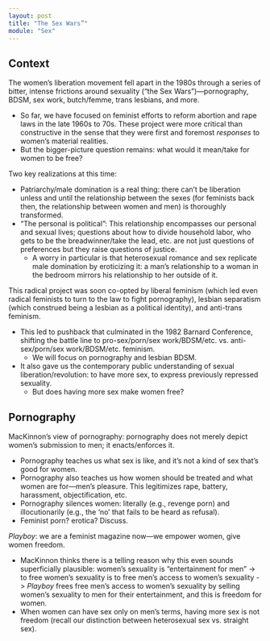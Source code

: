 ```yaml
---
layout: post
title: "The Sex Wars”"
module: "Sex"
---
```


## Context

The women’s liberation movement fell apart in the 1980s through a series of bitter, intense frictions around sexuality (“the Sex Wars”)—pornography, BDSM, sex work, butch/femme, trans lesbians, and more.

- So far, we have focused on feminist efforts to reform abortion and rape laws in the late 1960s to 70s. These project were more critical than constructive in the sense that they were first and foremost *responses* to women’s material realities.
- But the bigger-picture question remains: what would it mean/take for women to be free?

Two key realizations at this time:

- Patriarchy/male domination is a real thing: there can’t be liberation unless and until the relationship between the sexes (for feminists back then, the relationship between women and men) is thoroughly transformed.
- “The personal is political”: This relationship encompasses our personal and sexual lives; questions about how to divide household labor, who gets to be the breadwinner/take the lead, etc. are not just questions of preferences but they raise questions of justice.
  - A worry in particular is that heterosexual romance and sex replicate male domination by eroticizing it: a man’s relationship to a woman in the bedroom mirrors his relationship to her outside of it.


This radical project was soon co-opted by liberal feminism (which led even radical feminists to turn to the law to fight pornography), lesbian separatism (which construed being a lesbian as a political identity), and anti-trans feminism.

- This led to pushback that culminated in the 1982 Barnard Conference, shifting the battle line to pro-sex/porn/sex work/BDSM/etc. vs. anti-sex/porn/sex work/BDSM/etc. feminism.
  - We will focus on pornography and lesbian BDSM.
- It also gave us the contemporary public understanding of sexual liberation/revolution: to have more sex, to express previously repressed sexuality.
  - But does having more sex make women free?

## Pornography

MacKinnon’s view of pornography: pornography does not merely depict women’s submission to men; it enacts/enforces it.

- Pornography teaches us what sex is like, and it’s not a kind of sex that’s good for women.
- Pornography also teaches us how women should be treated and what women are for—men’s pleasure. This legitimizes rape, battery, harassment, objectification, etc.
- Pornography silences women: literally (e.g., revenge porn) and illocutionarily (e.g., the ‘no’ that fails to be heard as refusal).
- Feminist porn? erotica? Discuss.

*Playboy*: we are a feminist magazine now—we empower women, give women freedom.

- MacKinnon thinks there is a telling reason why this even sounds superficially plausible: women’s sexuality is “entertainment for men” -> to free women’s sexuality is to free men’s access to women’s sexuality -> *Playboy* frees free men’s access to women’s sexuality by selling women’s sexuality to men for their entertainment, and this is freedom for women.
- When women can have sex only on men’s terms, having more sex is not freedom (recall our distinction between heterosexual sex vs. straight sex).